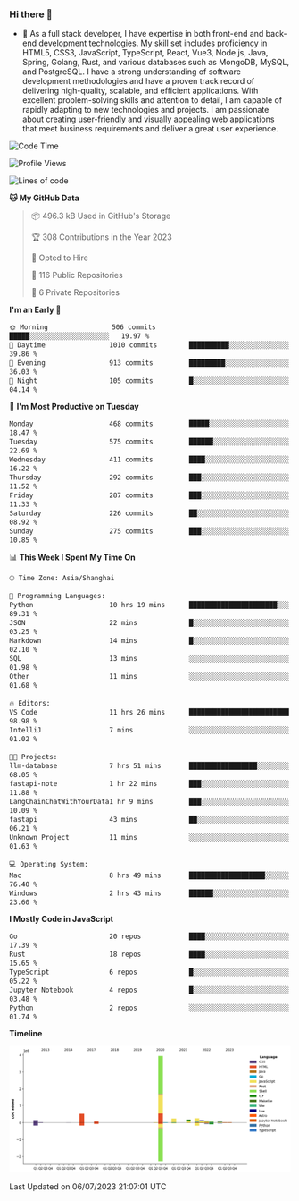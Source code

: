 ### Hi there 👋

- 🌱 As a full stack developer, I have expertise in both front-end and back-end development technologies. My skill set includes proficiency in HTML5, CSS3, JavaScript, TypeScript, React, Vue3, Node.js, Java, Spring, Golang, Rust, and various databases such as MongoDB, MySQL, and PostgreSQL. I have a strong understanding of software development methodologies and have a proven track record of delivering high-quality, scalable, and efficient applications. With excellent problem-solving skills and attention to detail, I am capable of rapidly adapting to new technologies and projects. I am passionate about creating user-friendly and visually appealing web applications that meet business requirements and deliver a great user experience.

<!--START_SECTION:waka-->
![Code Time](http://img.shields.io/badge/Code%20Time-1%2C059%20hrs%2010%20mins-blue)

![Profile Views](http://img.shields.io/badge/Profile%20Views-1-blue)

![Lines of code](https://img.shields.io/badge/From%20Hello%20World%20I%27ve%20Written-6.0%20million%20lines%20of%20code-blue)

**🐱 My GitHub Data** 

> 📦 496.3 kB Used in GitHub's Storage 
 > 
> 🏆 308 Contributions in the Year 2023
 > 
> 💼 Opted to Hire
 > 
> 📜 116 Public Repositories 
 > 
> 🔑 6 Private Repositories 
 > 
**I'm an Early 🐤** 

```text
🌞 Morning                506 commits         █████░░░░░░░░░░░░░░░░░░░░   19.97 % 
🌆 Daytime                1010 commits        ██████████░░░░░░░░░░░░░░░   39.86 % 
🌃 Evening                913 commits         █████████░░░░░░░░░░░░░░░░   36.03 % 
🌙 Night                  105 commits         █░░░░░░░░░░░░░░░░░░░░░░░░   04.14 % 
```
📅 **I'm Most Productive on Tuesday** 

```text
Monday                   468 commits         █████░░░░░░░░░░░░░░░░░░░░   18.47 % 
Tuesday                  575 commits         ██████░░░░░░░░░░░░░░░░░░░   22.69 % 
Wednesday                411 commits         ████░░░░░░░░░░░░░░░░░░░░░   16.22 % 
Thursday                 292 commits         ███░░░░░░░░░░░░░░░░░░░░░░   11.52 % 
Friday                   287 commits         ███░░░░░░░░░░░░░░░░░░░░░░   11.33 % 
Saturday                 226 commits         ██░░░░░░░░░░░░░░░░░░░░░░░   08.92 % 
Sunday                   275 commits         ███░░░░░░░░░░░░░░░░░░░░░░   10.85 % 
```


📊 **This Week I Spent My Time On** 

```text
🕑︎ Time Zone: Asia/Shanghai

💬 Programming Languages: 
Python                   10 hrs 19 mins      ██████████████████████░░░   89.31 % 
JSON                     22 mins             █░░░░░░░░░░░░░░░░░░░░░░░░   03.25 % 
Markdown                 14 mins             █░░░░░░░░░░░░░░░░░░░░░░░░   02.10 % 
SQL                      13 mins             ░░░░░░░░░░░░░░░░░░░░░░░░░   01.98 % 
Other                    11 mins             ░░░░░░░░░░░░░░░░░░░░░░░░░   01.68 % 

🔥 Editors: 
VS Code                  11 hrs 26 mins      █████████████████████████   98.98 % 
IntelliJ                 7 mins              ░░░░░░░░░░░░░░░░░░░░░░░░░   01.02 % 

🐱‍💻 Projects: 
llm-database             7 hrs 51 mins       █████████████████░░░░░░░░   68.05 % 
fastapi-note             1 hr 22 mins        ███░░░░░░░░░░░░░░░░░░░░░░   11.88 % 
LangChainChatWithYourData1 hr 9 mins         ███░░░░░░░░░░░░░░░░░░░░░░   10.09 % 
fastapi                  43 mins             ██░░░░░░░░░░░░░░░░░░░░░░░   06.21 % 
Unknown Project          11 mins             ░░░░░░░░░░░░░░░░░░░░░░░░░   01.63 % 

💻 Operating System: 
Mac                      8 hrs 49 mins       ███████████████████░░░░░░   76.40 % 
Windows                  2 hrs 43 mins       ██████░░░░░░░░░░░░░░░░░░░   23.60 % 
```

**I Mostly Code in JavaScript** 

```text
Go                       20 repos            ████░░░░░░░░░░░░░░░░░░░░░   17.39 % 
Rust                     18 repos            ████░░░░░░░░░░░░░░░░░░░░░   15.65 % 
TypeScript               6 repos             █░░░░░░░░░░░░░░░░░░░░░░░░   05.22 % 
Jupyter Notebook         4 repos             █░░░░░░░░░░░░░░░░░░░░░░░░   03.48 % 
Python                   2 repos             ░░░░░░░░░░░░░░░░░░░░░░░░░   01.74 % 
```



**Timeline**

![Lines of Code chart](https://raw.githubusercontent.com/elton/elton/main/assets/bar_graph.png)


 Last Updated on 06/07/2023 21:07:01 UTC
<!--END_SECTION:waka-->

<!--
**elton/elton** is a ✨ _special_ ✨ repository because its `README.md` (this file) appears on your GitHub profile.

Here are some ideas to get you started:

- 🔭 I’m currently working on ...
- 🌱 I’m currently learning ...
- 👯 I’m looking to collaborate on ...
- 🤔 I’m looking for help with ...
- 💬 Ask me about ...
- 📫 How to reach me: ...
- 😄 Pronouns: ...
- ⚡ Fun fact: ...
-->
